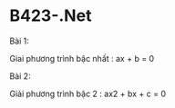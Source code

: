 # B423-.Net
Bài 1:

Giai phương trình bậc nhất : ax + b = 0

Bài 2:

Giải phương trình bậc 2 : ax2 + bx + c = 0

